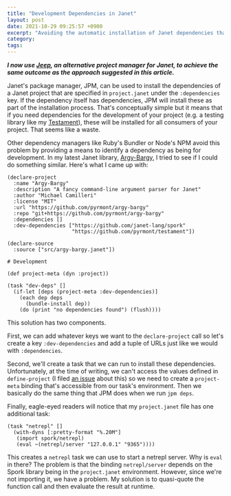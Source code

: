 ```yaml
---
title: "Development Dependencies in Janet"
layout: post
date: 2021-10-29 09:25:57 +0900
excerpt: "Avoiding the automatic installation of Janet dependencies that are only necessary for development."
category: 
tags: 
---
```


**_I now use [Jeep][], an alternative project manager for Janet, to achieve the same outcome as the approach suggested in this article._**

[Jeep]: https://github.com/pyrmont/jeep "The GitHub repository for Jeep"

Janet's package manager, JPM, can be used to install the dependencies of a Janet project that are specified in `project.janet` under the `:dependencies` key. If the dependency itself has dependencies, JPM will install these as part of the installation process. That's conceptually simple but it means that if you need dependencies for the development of your project (e.g. a testing library like my [Testament][]), these will be installed for all consumers of your project. That seems like a waste.

[Testament]: https://github.com/pyrmont/testament "The GitHub repository for the Testament library"

Other dependency managers like Ruby's Bundler or Node's NPM avoid this problem by providing a means to identify a dependency as being for development. In my latest Janet library, [Argy-Bargy][], I tried to see if I could do something similar. Here's what I came up with:

[Argy-Bargy]: https://github.com/pyrmont/argy-bargy "The GitHub repository for the Argy-Bargy library"

```janet
(declare-project
  :name "Argy-Bargy"
  :description "A fancy command-line argument parser for Janet"
  :author "Michael Camilleri"
  :license "MIT"
  :url "https://github.com/pyrmont/argy-bargy"
  :repo "git+https://github.com/pyrmont/argy-bargy"
  :dependencies []
  :dev-dependencies ["https://github.com/janet-lang/spork"
                     "https://github.com/pyrmont/testament"])

(declare-source
  :source ["src/argy-bargy.janet"])

# Development

(def project-meta (dyn :project))

(task "dev-deps" []
  (if-let [deps (project-meta :dev-dependencies)]
    (each dep deps
      (bundle-install dep))
    (do (print "no dependencies found") (flush))))
```

This solution has two components.

First, we can add whatever keys we want to the `declare-project` call so let's create a key `:dev-dependencies` and add a tuple of URLs just like we would with `:dependencies`.

Second, we'll create a task that we can run to install these dependencies. Unfortunately, at the time of writing, we can't access the values defined in `define-project` (I filed [an issue][issue] about this) so we need to create a `project-meta` binding that's accessible from our task's environment. Then we basically do the same thing that JPM does when we run `jpm deps`.

[issue]: https://github.com/janet-lang/jpm/issues/34 "See issue #34 in the janet-lang/jpm repository on GitHub"

Finally, eagle-eyed readers will notice that my `project.janet` file has one additional task:

```janet
(task "netrepl" []
  (with-dyns [:pretty-format "%.20M"]
   (import spork/netrepl)
   (eval ~(netrepl/server "127.0.0.1" "9365"))))
```

This creates a `netrepl` task we can use to start a netrepl server. Why is `eval` in there? The problem is that the binding `netrepl/server` depends on the Spork library being in the `project.janet` environment. However, since we're not importing it, we have a problem. My solution is to quasi-quote the function call and then evaluate the result at runtime.
